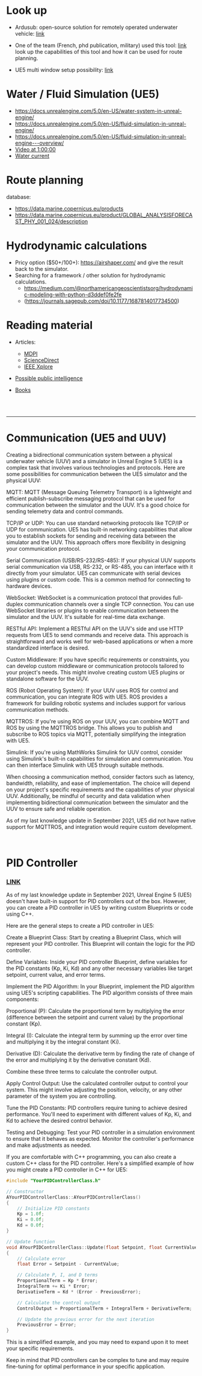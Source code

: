 # Look up

- Ardusub: open-source solution for remotely operated underwater vehicle: [link](https://www.ardusub.com/)

- One of the team (French, phd publication, military) used this tool: [link](https://www.glimpse-alseamar.com/#/login)</br>
  look up the capabilities of this tool and how it can be used for route planning.

- UE5 multi window setup possibility: [link](https://www.unrealengine.com/marketplace/en-US/product/multi-window)


# Water / Fluid Simulation (UE5)

- https://docs.unrealengine.com/5.0/en-US/water-system-in-unreal-engine/
- https://docs.unrealengine.com/5.0/en-US/fluid-simulation-in-unreal-engine/
- https://docs.unrealengine.com/5.0/en-US/fluid-simulation-in-unreal-engine---overview/
- [Video at 1:00:00](https://www.youtube.com/watch?v=k7WLE2kM4po)
- [Water current](https://forums.unrealengine.com/t/water-with-current/150338/3)


# Route planning

database:
- https://data.marine.copernicus.eu/products
- https://data.marine.copernicus.eu/product/GLOBAL_ANALYSISFORECAST_PHY_001_024/description


# Hydrodynamic calculations

- Pricy option ($50+/100+): https://airshaper.com/ and give the result back to the simulator.
- Searching for a framework / other solution for hydrodynamic calculations.
  - https://medium.com/@northamericangeoscientistsorg/hydrodynamic-modeling-with-python-d3ddef0fe2fe
  - (https://journals.sagepub.com/doi/10.1177/1687814017734500)


# Reading material

- Articles:
  - [MDPI](https://www.mdpi.com/search?sort=pubdate&page_count=50&q=Underwater+Vehicle+Simulator&year_from=2018&year_to=2023&featured=&subjects=&journals=&article_types=&countries=)
  - [ScienceDirect](https://www.sciencedirect.com/search?qs=Underwater%20Vehicle%20Simulator&years=2024%2C2018%2C2019%2C2020%2C2021%2C2022%2C2023&lastSelectedFacet=years)
  - [IEEE Xplore](https://ieeexplore.ieee.org/search/searchresult.jsp?queryText=Underwater%20Vehicle%20Simulator&highlight=true&returnFacets=ALL&returnType=SEARCH&matchPubs=true&ranges=2018_2023_Year)



- [Possible public intelligence](https://publicintelligence.net/?s=submarine)
- [Books](https://ftp.idu.ac.id/wp-content/uploads/ebook/tdg/ADNVANCED%20MILITARY%20PLATFORM%20DESIGN/?C=M;O=D)

</br>
</br>

------------------------------------------------------------------------------------------------------

# Communication (UE5 and UUV)

Creating a bidirectional communication system between a physical underwater vehicle (UUV) and a simulator in Unreal Engine 5 (UE5) is a complex task that involves various technologies and protocols. Here are some possibilities for communication between the UE5 simulator and the physical UUV:

MQTT:
MQTT (Message Queuing Telemetry Transport) is a lightweight and efficient publish-subscribe messaging protocol that can be used for communication between the simulator and the UUV. It's a good choice for sending telemetry data and control commands.

TCP/IP or UDP:
You can use standard networking protocols like TCP/IP or UDP for communication. UE5 has built-in networking capabilities that allow you to establish sockets for sending and receiving data between the simulator and the UUV. This approach offers more flexibility in designing your communication protocol.

Serial Communication (USB/RS-232/RS-485):
If your physical UUV supports serial communication via USB, RS-232, or RS-485, you can interface with it directly from your simulator. UE5 can communicate with serial devices using plugins or custom code. This is a common method for connecting to hardware devices.

WebSocket:
WebSocket is a communication protocol that provides full-duplex communication channels over a single TCP connection. You can use WebSocket libraries or plugins to enable communication between the simulator and the UUV. It's suitable for real-time data exchange.

RESTful API:
Implement a RESTful API on the UUV's side and use HTTP requests from UE5 to send commands and receive data. This approach is straightforward and works well for web-based applications or when a more standardized interface is desired.

Custom Middleware:
If you have specific requirements or constraints, you can develop custom middleware or communication protocols tailored to your project's needs. This might involve creating custom UE5 plugins or standalone software for the UUV.

ROS (Robot Operating System):
If your UUV uses ROS for control and communication, you can integrate ROS with UE5. ROS provides a framework for building robotic systems and includes support for various communication methods.

MQTTROS:
If you're using ROS on your UUV, you can combine MQTT and ROS by using the MQTTROS bridge. This allows you to publish and subscribe to ROS topics via MQTT, potentially simplifying the integration with UE5.

Simulink:
If you're using MathWorks Simulink for UUV control, consider using Simulink's built-in capabilities for simulation and communication. You can then interface Simulink with UE5 through suitable methods.

When choosing a communication method, consider factors such as latency, bandwidth, reliability, and ease of implementation. The choice will depend on your project's specific requirements and the capabilities of your physical UUV. Additionally, be mindful of security and data validation when implementing bidirectional communication between the simulator and the UUV to ensure safe and reliable operation.

As of my last knowledge update in September 2021, UE5 did not have native support for MQTTROS, and integration would require custom development.


</br>


# PID Controller

### [LINK](https://gamedevtricks.com/post/pid-controllers/)


As of my last knowledge update in September 2021, Unreal Engine 5 (UE5) doesn't have built-in support for PID controllers out of the box. However, you can create a PID controller in UE5 by writing custom Blueprints or code using C++.

Here are the general steps to create a PID controller in UE5:

Create a Blueprint Class:
Start by creating a Blueprint Class, which will represent your PID controller. This Blueprint will contain the logic for the PID controller.

Define Variables:
Inside your PID controller Blueprint, define variables for the PID constants (Kp, Ki, Kd) and any other necessary variables like target setpoint, current value, and error terms.

Implement the PID Algorithm:
In your Blueprint, implement the PID algorithm using UE5's scripting capabilities. The PID algorithm consists of three main components:

Proportional (P): Calculate the proportional term by multiplying the error (difference between the setpoint and current value) by the proportional constant (Kp).

Integral (I): Calculate the integral term by summing up the error over time and multiplying it by the integral constant (Ki).

Derivative (D): Calculate the derivative term by finding the rate of change of the error and multiplying it by the derivative constant (Kd).

Combine these three terms to calculate the controller output.

Apply Control Output:
Use the calculated controller output to control your system. This might involve adjusting the position, velocity, or any other parameter of the system you are controlling.

Tune the PID Constants:
PID controllers require tuning to achieve desired performance. You'll need to experiment with different values of Kp, Ki, and Kd to achieve the desired control behavior.

Testing and Debugging:
Test your PID controller in a simulation environment to ensure that it behaves as expected. Monitor the controller's performance and make adjustments as needed.

If you are comfortable with C++ programming, you can also create a custom C++ class for the PID controller. Here's a simplified example of how you might create a PID controller in C++ for UE5:

```cpp
#include "YourPIDControllerClass.h"

// Constructor
AYourPIDControllerClass::AYourPIDControllerClass()
{
    // Initialize PID constants
    Kp = 1.0f;
    Ki = 0.0f;
    Kd = 0.0f;
}

// Update function
void AYourPIDControllerClass::Update(float Setpoint, float CurrentValue, float& ControlOutput)
{
    // Calculate error
    float Error = Setpoint - CurrentValue;

    // Calculate P, I, and D terms
    ProportionalTerm = Kp * Error;
    IntegralTerm += Ki * Error;
    DerivativeTerm = Kd * (Error - PreviousError);

    // Calculate the control output
    ControlOutput = ProportionalTerm + IntegralTerm + DerivativeTerm;

    // Update the previous error for the next iteration
    PreviousError = Error;
}
```

This is a simplified example, and you may need to expand upon it to meet your specific requirements.

Keep in mind that PID controllers can be complex to tune and may require fine-tuning for optimal performance in your specific application.
